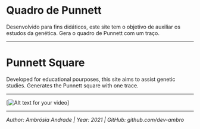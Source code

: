 # Quadro de Punnett

Desenvolvido para fins didáticos, este site tem o objetivo de auxiliar os estudos da genética. Gera o quadro de Punnett com um traço.

-------------------------------------------------------------

# Punnett Square

Developed for educational pourposes, this site aims to assist genetic studies. Generates the Punnett square with one trace.

-------------------------------------------------------------

[![Alt text for your video](PunnettSquare/media/PunnettSquare-v1.0.gif)]

-------------------------------------------------------------

*Author: Ambrósia Andrade  |  Year: 2021  |  GitHub: github.com/dev-ambro*
